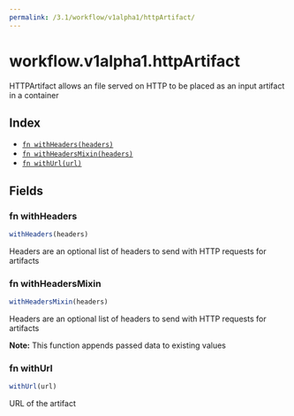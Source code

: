 ```yaml
---
permalink: /3.1/workflow/v1alpha1/httpArtifact/
---
```


# workflow.v1alpha1.httpArtifact

HTTPArtifact allows an file served on HTTP to be placed as an input artifact in a container

## Index

* [`fn withHeaders(headers)`](#fn-withheaders)
* [`fn withHeadersMixin(headers)`](#fn-withheadersmixin)
* [`fn withUrl(url)`](#fn-withurl)

## Fields

### fn withHeaders

```ts
withHeaders(headers)
```

Headers are an optional list of headers to send with HTTP requests for artifacts

### fn withHeadersMixin

```ts
withHeadersMixin(headers)
```

Headers are an optional list of headers to send with HTTP requests for artifacts

**Note:** This function appends passed data to existing values

### fn withUrl

```ts
withUrl(url)
```

URL of the artifact